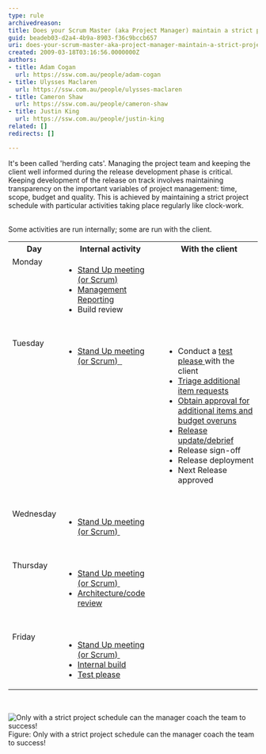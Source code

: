 ```yaml
---
type: rule
archivedreason: 
title: Does your Scrum Master (aka Project Manager) maintain a strict project schedule?
guid: beadeb03-d2a4-4b9a-8903-f36c9bccb657
uri: does-your-scrum-master-aka-project-manager-maintain-a-strict-project-schedule
created: 2009-03-18T03:16:56.0000000Z
authors:
- title: Adam Cogan
  url: https://ssw.com.au/people/adam-cogan
- title: Ulysses Maclaren
  url: https://ssw.com.au/people/ulysses-maclaren
- title: Cameron Shaw
  url: https://ssw.com.au/people/cameron-shaw
- title: Justin King
  url: https://ssw.com.au/people/justin-king
related: []
redirects: []

---
```



It's been called 'herding cats'. Managing the project team and keeping the client well informed during the release development phase is critical. Keeping development of the release on track involves maintaining transparency on the important variables of project management&#58; time, scope, budget and quality. This is achieved by maintaining a strict project schedule with particular activities taking place regularly like clock-work. 
<br><excerpt class='endintro'></excerpt><br>
<p>Some activities are run internally; some are run with the client. </p>
<span class="ms-rteCustom-FigureNormal"></span><table class="clsSSWTable" width="90%"><tbody><tr><th width="16%" scope="col">Day </th>
<th width="42%" scope="col">Internal activity </th>
<th width="42%" scope="col">With the client</th></tr>
<tr><td valign="top">Monday </td>
<td valign="top"><ul><li><a href="/Management/RulesToSuccessfulProjects/Pages/DailyStandUpScrum.aspx" shape="rect">Stand Up meeting (or Scrum) </a></li>
<li><a href="/Management/RulesToSuccessfulProjects/Pages/EnforceDeadlinesHaveAProjectReleasePlanADebriefAMark10AndAStatusMeeting.aspx" shape="rect">Management Reporting</a> </li>
<li>Build review </li></ul></td>
<td valign="top"></td></tr>
<tr><td colspan="3">&#160;</td></tr>
<tr><td valign="top">Tuesday </td>
<td valign="top"><ul><li><a href="/Management/RulesToSuccessfulProjects/Pages/DailyStandUpScrum.aspx" shape="rect"></a><a href="/Management/RulesToSuccessfulProjects/Pages/DailyStandUpScrum.aspx" shape="rect">Stand Up meeting (or Scrum)&#160;</a><a href="/Management/RulesToSuccessfulProjects/Pages/DailyStandUpScrum.aspx" shape="rect">&#160;</a> </li></ul></td>
<td valign="top"><ul><li>Conduct a <a href="/Management/RulesToSuccessfulProjects/Pages/InternalTestPlease.aspx" shape="rect">test please </a>with the client </li>
<li><a href="/Management/RulesToHappyClients/Pages/DoYouKnowWhatTasksAreInAReleasePlanInAdditionToDevelopmentWorkItems.aspx" shape="rect">Triage additional item requests</a> </li>
<li><a href="/Management/RulesToHappyClients/Pages/DoYouEmailClientsAsSoonAsYouRealiseyouwilloverrunyouroriginalestimate.aspx" shape="rect">Obtain approval for additional items and budget overuns</a> </li>
<li><a href="/Management/RulesToSuccessfulProjects/Pages/ReleaseDebrief.aspx" shape="rect">Release update/debrief</a> </li>
<li>Release sign-off </li>
<li>Release deployment </li>
<li>Next Release approved </li></ul></td></tr>
<tr><td colspan="3">&#160;</td></tr>
<tr><td valign="top">Wednesday </td>
<td valign="top"><ul><li><a href="/Management/RulesToSuccessfulProjects/Pages/DailyStandUpScrum.aspx" shape="rect">Stand Up meeting (or Scrum)&#160;</a> <ul></ul></li></ul></td>
<td valign="top"></td></tr>
<tr><td colspan="3">&#160;</td></tr>
<tr><td valign="top">Thursday </td>
<td valign="top"><ul><li><a href="/Management/RulesToSuccessfulProjects/Pages/DailyStandUpScrum.aspx" shape="rect">Stand Up meeting (or Scrum)&#160;</a> </li>
<li><a href="http&#58;//www.ssw.com.au/ssw/Standards/Rules/RulestoBetterProjectManagement.aspx#ArchitectureCodeReview" shape="rect">Architecture/code review</a> </li></ul></td>
<td valign="top"></td></tr>
<tr><td colspan="3">&#160;</td></tr>
<tr><td valign="top">Friday </td>
<td valign="top"><ul><li><a href="/Management/RulesToSuccessfulProjects/Pages/DailyStandUpScrum.aspx" shape="rect">Stand Up meeting (or Scrum)&#160;</a> </li>
<li><a href="http&#58;//www.ssw.com.au/ssw/Standards/Rules/RulesToBetterSetups.aspx#BuildVersionDay" shape="rect">Internal build</a> </li>
<li><a href="/Management/RulesToSuccessfulProjects/Pages/InternalTestPlease.aspx" shape="rect">Test please</a> </li></ul></td>
<td valign="top"></td></tr></tbody></table>
<p>&#160;</p>
<img class="ms-rteCustom-ImageArea" border="0" alt="Only with a strict project schedule can the manager coach the team to success!" src="/Management/RulestoBetterSpecificationReviews/PublishingImages/ProjectManagement_Coach.jpg" /> <font class="ms-rteCustom-FigureNormal">Figure&#58; Only with a strict project schedule can the manager coach the team to success! </font>


